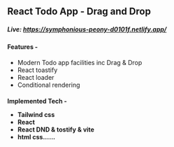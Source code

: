 <h2>React Todo App - Drag and Drop</h2>
<h5>Live: <a href='https://symphonious-peony-d0101f.netlify.app/' target="_blank">https://symphonious-peony-d0101f.netlify.app/</a></h5>

<h4>Features -  </h4> <ul> <li>Modern Todo app facilities inc Drag & Drop </li> <li>React toastify</li> <li>React loader</li> <li>Conditional rendering</li></ul>


<h4>Implemented Tech -  <ul> <li>Tailwind css</li> <li>React</li> <li>React DND & tostify & vite</li> <li>html css......</li>
